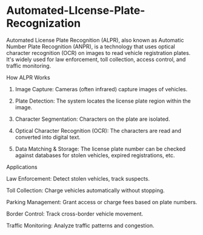 # Automated-LIcense-Plate-Recognization
Automated License Plate Recognition (ALPR), also known as Automatic Number Plate Recognition (ANPR), is a technology that uses optical character recognition (OCR) on images to read vehicle registration plates. It's widely used for law enforcement, toll collection, access control, and traffic monitoring.




How ALPR Works

1. Image Capture: Cameras (often infrared) capture images of vehicles.


2. Plate Detection: The system locates the license plate region within the image.


3. Character Segmentation: Characters on the plate are isolated.


4. Optical Character Recognition (OCR): The characters are read and converted into digital text.


5. Data Matching & Storage: The license plate number can be checked against databases for stolen vehicles, expired registrations, etc.

Applications

Law Enforcement: Detect stolen vehicles, track suspects.

Toll Collection: Charge vehicles automatically without stopping.

Parking Management: Grant access or charge fees based on plate numbers.

Border Control: Track cross-border vehicle movement.

Traffic Monitoring: Analyze traffic patterns and congestion.



